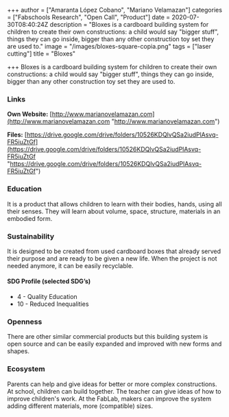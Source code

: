 +++
author = ["Amaranta López Cobano", "Mariano Velamazan"]
categories = ["Fabschools Research", "Open Call", "Product"]
date = 2020-07-30T08:40:24Z
description = "Bloxes is a cardboard building system for children to create their own constructions: a child would say \"bigger stuff\", things they can go inside, bigger than any other construction toy set they are used to."
image = "/images/bloxes-square-copia.png"
tags = ["laser cutting"]
title = "Bloxes"

+++
Bloxes is a cardboard building system for children to create their own constructions: a child would say "bigger stuff", things they can go inside, bigger than any other construction toy set they are used to.

### Links

**Own Website:** [http://www.marianovelamazan.com](http://www.marianovelamazan.com "http://www.marianovelamazan.com")

**Files:** [https://drive.google.com/drive/folders/10526KDQlvQSa2iudPlAsvq-FR5iuZtGf](https://drive.google.com/drive/folders/10526KDQlvQSa2iudPlAsvq-FR5iuZtGf "https://drive.google.com/drive/folders/10526KDQlvQSa2iudPlAsvq-FR5iuZtGf")

### Education

It is a product that allows children to learn with their bodies, hands, using all their senses. They will learn about volume, space, structure, materials in an embodied form.

### Sustainability

It is designed to be created from used cardboard boxes that already served their purpose and are ready to be given a new life. When the project is not needed anymore, it can be easily recyclable.

#### SDG Profile (selected SDG’s)

* 4 - Quality Education
* 10 - Reduced Inequalities

### Openness

There are other similar commercial products but this building system is open source and can be easily expanded and improved with new forms and shapes.

### Ecosystem

Parents can help and give ideas for better or more complex constructions. At school, children can build together. The teacher can give ideas of how to improve children's work. At the FabLab, makers can improve the system adding different materials, more (compatible) sizes.